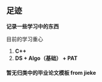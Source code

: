 ## 足迹

**记录一些学习中的东西**

目前的学习重心

1. **C++**
2. **DS + Algo（基础） + PAT**


#### 暂无归类中的毕业论文模板 from jieke
